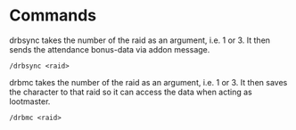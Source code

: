 # Commands

drbsync takes the number of the raid as an argument, i.e. 1 or 3. It then sends the attendance bonus-data via addon message.

```
/drbsync <raid>
```

drbmc takes the number of the raid as an argument, i.e. 1 or 3. It then saves the character to that raid so it can access the data when acting as lootmaster.

```
/drbmc <raid>
```


